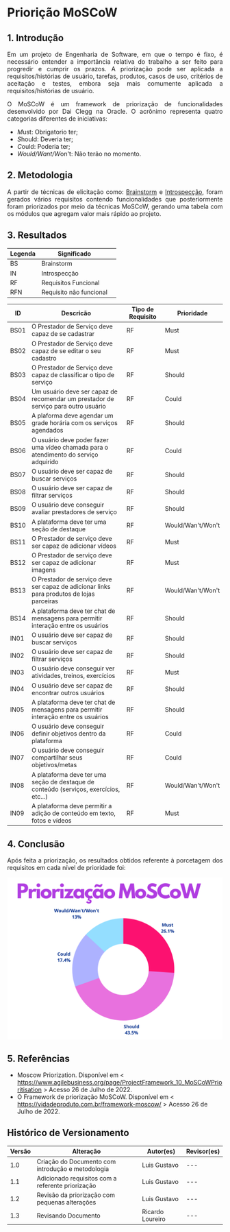 # Priorição MoSCoW

## 1. Introdução

<p style="text-align: justify;">
Em um projeto de Engenharia de Software, em que o tempo é fixo, é necessário entender a importância relativa do trabalho a ser feito para progredir e cumprir os prazos. A priorização pode ser aplicada a requisitos/histórias de usuário, tarefas, produtos, casos de uso, critérios de aceitação e testes, embora seja mais comumente aplicada a requisitos/histórias de usuário.
</p>

<p style="text-align: justify;">
O MoSCoW é um framework de priorização de funcionalidades desenvolvido por Dai Clegg na Oracle. O acrônimo representa quatro categorias diferentes de iniciativas:
</p>

- *M*ust: Obrigatorio ter;
- *S*hould: Deveria ter;
- *C*ould: Poderia ter;
- *Would/Want/W*on't: Não terão no momento.

## 2. Metodologia

<p style="text-align: justify;">
A partir de técnicas de elicitação como: <a href="https://unbarqdsw2022-1.github.io/2022_1_grupo5/#/pages/Base/ProjetoNaoOrientado/Requisistos/Elicitacao/Brainstorm">Brainstorm</a> e <a href="https://unbarqdsw2022-1.github.io/2022_1_grupo5/#/pages/Base/ProjetoNaoOrientado/Requisistos/Elicitacao/Introspeccao">Introspecção</a>, foram gerados vários requisitos contendo funcionalidades que posteriormente foram priorizados por meio da técnicas MoSCoW, gerando uma tabela com os módulos que agregam valor mais rápido ao projeto.
</p>

## 3. Resultados

| Legenda | Significado             |     |
| ------- | ----------------------- | --- |
| BS      | Brainstorm              |     |
| IN      | Introspecção            |     |
| RF      | Requisitos Funcional    |     |
| RFN     | Requisito não funcional |     |

| ID   | Descricão                                                                                 | Tipo de Requisito | Prioridade        |
| ---- | ----------------------------------------------------------------------------------------- | ----------------- | ----------------- |
| BS01 | O Prestador de Serviço deve capaz de se cadastrar                                         | RF                | Must              |
| BS02 | O Prestador de Serviço deve capaz de se editar o seu cadastro                             | RF                | Must              |
| BS03 | O Prestador de Serviço deve capaz de classificar o tipo de serviço                        | RF                | Should            |
| BS04 | Um usuário deve ser capaz de recomendar um prestador de serviço para outro usuário        | RF                | Could             |
| BS05 | A plaforma deve agendar um grade horária com os serviços agendados                        | RF                | Should            |
| BS06 | O usuário deve poder fazer uma vídeo chamada para o atendimento do serviço adquirido      | RF                | Could             |
| BS07 | O usuário deve ser capaz de buscar serviços                                               | RF                | Should            |
| BS08 | O usuário deve ser capaz de filtrar serviços                                              | RF                | Should            |
| BS09 | O usuário deve conseguir avaliar prestadores de serviço                                   | RF                | Should            |
| BS10 | A plataforma deve ter uma seção de destaque                                               | RF                | Would/Wan't/Won't |
| BS11 | O Prestador de serviço deve ser capaz de adicionar vídeos                                 | RF                | Must              |
| BS12 | O Prestador de serviço deve ser capaz de adicionar imagens                                | RF                | Must              |
| BS13 | O Prestador de serviço deve ser capaz de adicionar links para produtos de lojas parceiras | RF                | Would/Wan't/Won't |
| BS14 | A plataforma deve ter chat de mensagens para permitir interação entre os usuários         | RF                | Should            |
| IN01 | O usuário deve ser capaz de buscar serviços                                               | RF                | Should            |
| IN02 | O usuário deve ser capaz de filtrar serviços                                              | RF                | Should            |
| IN03 | O usuário deve conseguir ver atividades, treinos, exercícios                              | RF                | Must              |
| IN04 | O usuário deve ser capaz de encontrar outros usuários                                     | RF                | Should            |
| IN05 | A plataforma deve ter chat de mensagens para permitir interação entre os usuários         | RF                | Should            |
| IN06 | O usuário deve conseguir definir objetivos dentro da plataforma                           | RF                | Could             |
| IN07 | O usuário deve conseguir compartilhar seus objetivos/metas                                | RF                | Could             |
| IN08 | A plataforma deve ter uma seção de destaque de conteúdo (serviços, exercícios, etc...)    | RF                | Would/Wan't/Won't |
| IN09 | A plataforma deve permitir a adição de conteúdo em texto, fotos e vídeos                  | RF                | Must              |

## 4. Conclusão

<p style="text-align: justify;">
Após feita a priorização, os resultados obtidos referente à porcetagem dos requisitos em cada nível de prioridade foi:
</p>

![alt text](../../../../../assets/priorizacao/moscow.png)

## 5. Referências

- Moscow Priorization. Disponível em < https://www.agilebusiness.org/page/ProjectFramework_10_MoSCoWPrioritisation > Acesso 26 de Julho de 2022.
- O Framework de priorização MoSCoW. Disponível em < https://vidadeproduto.com.br/framework-moscow/ > Acesso 26 de Julho de 2022.

## Histórico de Versionamento

| Versão | Alteração                                         | Autor(es)        | Revisor(es) |
| ------ | ------------------------------------------------- | ---------------- | ----------- |
| 1.0    | Criação do Documento com introdução e metodologia | Luis Gustavo     | ---         |
| 1.1    | Adicionado requisitos com a referente priorização | Luis Gustavo     | ---         |
| 1.2    | Revisão da priorização com pequenas alterações    | Luis Gustavo     | ---         |
| 1.3    | Revisando Documento                               | Ricardo Loureiro | ---         |
